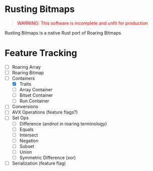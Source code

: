 # Rusting Bitmaps

><span style="color:red">WARNING: This software is incomplete and unfit for production</span>

Rusting Bitmaps is a native Rust port of Roaring Bitmaps

# Feature Tracking
 - [ ] Roaring Array
 - [ ] Roaring Bitmap
 - [ ] Containers
    - [x] Traits
    - [ ] Array Container
    - [ ] Bitset Container
    - [ ] Run Container
 - [ ] Conversions
 - [ ] AVX Operations (feature flags?)
 - [ ] Set Ops
    - [ ] Difference (andnot in roaring terminology)
    - [ ] Equals
    - [ ] Intersect
    - [ ] Negation
    - [ ] Subset
    - [ ] Union
    - [ ] Symmetric Difference (xor)
 - [ ] Serialization (feature flag)